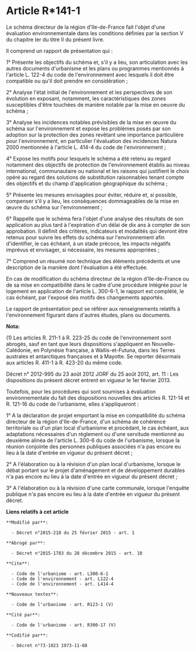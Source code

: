 # Article R*141-1

Le schéma directeur de la région d'Ile-de-France fait l'objet d'une évaluation environnementale dans les conditions définies
par la section V du chapitre Ier du titre II du présent livre. 

Il comprend un rapport de présentation qui : 

1° Présente les objectifs du schéma et, s'il y a lieu, son articulation avec les autres documents d'urbanisme et les plans ou
programmes mentionnés à l'article L. 122-4 du code de l'environnement avec lesquels il doit être compatible ou qu'il doit
prendre en considération ; 

2° Analyse l'état initial de l'environnement et les perspectives de son évolution en exposant, notamment, les
caractéristiques des zones susceptibles d'être touchées de manière notable par la mise en oeuvre du schéma ; 

3° Analyse les incidences notables prévisibles de la mise en œuvre du schéma sur l'environnement et expose les problèmes
posés par son adoption sur la protection des zones revêtant une importance particulière pour l'environnement, en particulier
l'évaluation des incidences Natura 2000 mentionnée à l'article L. 414-4 du code de l'environnement ; 

4° Expose les motifs pour lesquels le schéma a été retenu au regard notamment des objectifs de protection de l'environnement
établis au niveau international, communautaire ou national et les raisons qui justifient le choix opéré au regard des
solutions de substitution raisonnables tenant compte des objectifs et du champ d'application géographique du schéma ; 

5° Présente les mesures envisagées pour éviter, réduire et, si possible, compenser s'il y a lieu, les conséquences
dommageables de la mise en œuvre du schéma sur l'environnement ; 

6° Rappelle que le schéma fera l'objet d'une analyse des résultats de son application au plus tard à l'expiration d'un délai
de dix ans à compter de son approbation. Il définit des critères, indicateurs et modalités qui devront être retenus pour
suivre les effets du schéma sur l'environnement afin d'identifier, le cas échéant, à un stade précoce, les impacts négatifs
imprévus et envisager, si nécessaire, les mesures appropriées ; 

7° Comprend un résumé non technique des éléments précédents et une description de la manière dont l'évaluation a été
effectuée. 

En cas de modification du schéma directeur de la région d'Ile-de-France ou de sa mise en compatibilité dans le cadre d'une
procédure intégrée pour le logement en application de l'article L. 300-6-1, le rapport est complété, le cas échéant, par
l'exposé des motifs des changements apportés. 

Le rapport de présentation peut se référer aux renseignements relatifs à l'environnement figurant dans d'autres études, plans
ou documents.

**Nota:**

(1) Les articles R. 211-1 à R. 223-25 du code de l'environnement sont abrogés, sauf en tant que leurs dispositions
s'appliquent en Nouvelle-Calédonie, en Polynésie française, à Wallis-et-Futuna, dans les Terres australes et antarctiques
françaises et à Mayotte. Se reporter désormais aux articles R. 411-1 à R. 423-20 du même code.

Décret n° 2012-995 du 23 août 2012 JORF du 25 août 2012, art. 11 : Les dispositions du présent décret entrent en vigueur le
1er février 2013.

Toutefois, pour les procédures qui sont soumises à évaluation environnementale du fait des dispositions nouvelles des
articles R. 121-14 et R. 121-16 du code de l'urbanisme, elles s'appliqueront :

1° A la déclaration de projet emportant la mise en compatibilité du schéma directeur de la région d'Ile-de-France, d'un
schéma de cohérence territoriale ou d'un plan local d'urbanisme et procédant, le cas échéant, aux adaptations nécessaires
d'un règlement ou d'une servitude mentionné au deuxième alinéa de l'article L. 300-6 du code de l'urbanisme, lorsque la
réunion conjointe des personnes publiques associées n'a pas encore eu lieu à la date d'entrée en vigueur du présent décret ;

2° A l'élaboration ou à la révision d'un plan local d'urbanisme, lorsque le débat portant sur le projet d'aménagement et de
développement durables n'a pas encore eu lieu à la date d'entrée en vigueur du présent décret ;

3° A l'élaboration ou à la révision d'une carte communale, lorsque l'enquête publique n'a pas encore eu lieu à la date
d'entrée en vigueur du présent décret.

**Liens relatifs à cet article**

	**Modifié par**:

	  - Décret n°2015-218 du 25 février 2015 - art. 1

	**Abrogé par**:

	  - Décret n°2015-1783 du 28 décembre 2015 - art. 10

	**Cite**:

	  - Code de l'urbanisme - art. L300-6-1
	  - Code de l'environnement - art. L122-4
	  - Code de l'environnement - art. L414-4

	**Nouveaux textes**:

	  - Code de l'urbanisme - art. R123-1 (V)

	**Cité par**:

	  - Code de l'urbanisme - art. R300-17 (V)

	**Codifié par**:

	  - Décret n°73-1023 1973-11-08
